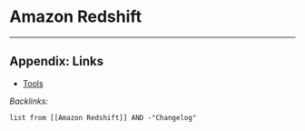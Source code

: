 # Amazon Redshift

---

## Appendix: Links

* [Tools](../../../Tools.md)

*Backlinks:*

````dataview
list from [[Amazon Redshift]] AND -"Changelog"
````
